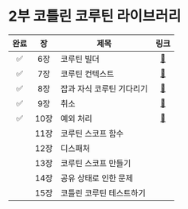 # 2부 코틀린 코루틴 라이브러리

| 완료 |  장  | 제목             |                                      링크                                       |
|:--:|:---:|----------------|:-----------------------------------------------------------------------------:|
| ✅  | 6장  | 코루틴 빌더         | [📜](https://github.com/ppeper/Kotlin-Coroutines/tree/main/docs/chapter2/6장)  |
| ✅  | 7장  | 코루틴 컨텍스트       | [📜](https://github.com/ppeper/Kotlin-Coroutines/tree/main/docs/chapter2/7장)  |
| ✅  | 8장  | 잡과 자식 코루틴 기다리기 | [📜](https://github.com/ppeper/Kotlin-Coroutines/tree/main/docs/chapter2/8장)  |
| ✅  | 9장  | 취소             | [📜](https://github.com/ppeper/Kotlin-Coroutines/tree/main/docs/chapter2/9장)  |
| ✅  | 10장 | 예외 처리          | [📜](https://github.com/ppeper/Kotlin-Coroutines/tree/main/docs/chapter2/10장) |
|    | 11장 | 코루틴 스코프 함수     |                                                                               |
|    | 12장 | 디스패처           |                                                                               |
|    | 13장 | 코루틴 스코프 만들기    |                                                                               |
|    | 14장 | 공유 상태로 인한 문제   |                                                                               |
|    | 15장 | 코틀린 코루틴 테스트하기  |                                                                               |
